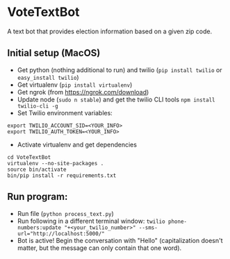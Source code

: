 # VoteTextBot

A text bot that provides election information based on a given zip code.


## Initial setup (MacOS)
+ Get python (nothing additional to run) and twilio (`pip install twilio` or `easy_install twilio`)
+ Get virtualenv (`pip install virtualenv`)
+ Get ngrok (from https://ngrok.com/download)
+ Update node (`sudo n stable`) and get the twilio CLI tools `npm install twilio-cli -g`
+ Set Twilio environment variables:
```
export TWILIO_ACCOUNT_SID=<YOUR_INFO>
export TWILIO_AUTH_TOKEN=<YOUR_INFO>
```
+ Activate virtualenv and get dependencies
```
cd VoteTextBot
virtualenv --no-site-packages .
source bin/activate
bin/pip install -r requirements.txt
```
## Run program:
+ Run file (`python process_text.py`)
+ Run following in a different terminal window: `twilio phone-numbers:update "+<your_twilio_number>" --sms-url="http://localhost:5000/"`
+ Bot is active! Begin the conversation with "Hello" (capitalization doesn't matter, but the message can only contain that one word).
